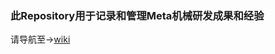 ### 此Repository用于记录和管理Meta机械研发成果和经验
  请导航至->[wiki](https://github.com/Meta-Team/Mechanical-wiki/wiki)
